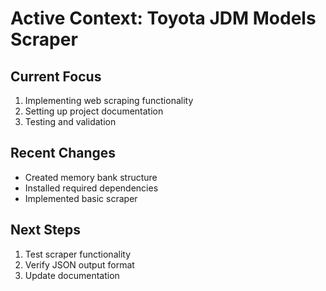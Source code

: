 # Active Context: Toyota JDM Models Scraper

## Current Focus
1. Implementing web scraping functionality
2. Setting up project documentation
3. Testing and validation

## Recent Changes
- Created memory bank structure
- Installed required dependencies
- Implemented basic scraper

## Next Steps
1. Test scraper functionality
2. Verify JSON output format
3. Update documentation
